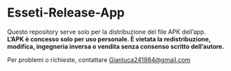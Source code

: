 # Esseti-Release-App

Questo repository serve solo per la distribuzione del file APK dell’app.  
**L’APK è concesso solo per uso personale. È vietata la redistribuzione, modifica, ingegneria inversa o vendita senza consenso scritto dell’autore.**

Per problemi o richieste, contattare Gianluca241984@gmail.com
